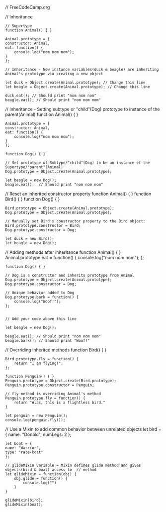 // FreeCodeCamp.org

// Inheritance

    // Supertype
    function Animal() { }

    Animal.prototype = {
    constructor: Animal, 
    eat: function() {
        console.log("nom nom nom");
    }
    };

    // Inheritance - New instance variables(duck & beagle) are inheriting Animal's prototype via creating a new object

    let duck = Object.create(Animal.prototype); // Change this line
    let beagle = Object.create(Animal.prototype); // Change this line

    duck.eat(); // Should print "nom nom nom"
    beagle.eat(); // Should print "nom nom nom"

// Inheritance - Setting subtype or "child"(Dog) prototype to instance of the parent(Animal)
    function Animal() { }

    Animal.prototype = {
    constructor: Animal,
    eat: function() {
        console.log("nom nom nom");
    }
    };

    function Dog() { }

    // Set prototype of Subtype/"child"(Dog) to be an instance of the Supertype/"parent"(Animal)
    Dog.prototype = Object.create(Animal.prototype);

    let beagle = new Dog();
    beagle.eat();  // Should print "nom nom nom"

// Reset an inherited constructor property
    function Animal() { }
    function Bird() { }
    function Dog() { }

    Bird.prototype = Object.create(Animal.prototype);
    Dog.prototype = Object.create(Animal.prototype);

    // Manually set Bird's constructor property to the Bird object:
    Bird.prototype.constructor = Bird;
    Dog.prototype.constructor = Dog;

    let duck = new Bird();
    let beagle = new Dog();

// Adding methods after inheritance
    function Animal() { }
    Animal.prototype.eat = function() { 
        console.log("nom nom nom"); 
    };

    function Dog() { }

    // Dog is a constructor and inherits prototype from Animal
    Dog.prototype = Object.create(Animal.prototype);
    Dog.prototype.constructor = Dog;

    // Unique behavior added to Dog
    Dog.prototype.bark = function() {
        console.log("Woof!");
    };


    // Add your code above this line

    let beagle = new Dog();

    beagle.eat(); // Should print "nom nom nom"
    beagle.bark(); // Should print "Woof!"

// Overriding inherited methods
    function Bird() { }

    Bird.prototype.fly = function() { 
        return "I am flying!"; 
    };

    function Penguin() { }
    Penguin.prototype = Object.create(Bird.prototype);
    Penguin.prototype.constructor = Penguin;

    // fly method is overriding Animal's method
    Penguin.prototype.fly = function() {
        return "Alas, this is a flightless bird."
    }

    let penguin = new Penguin();
    console.log(penguin.fly());

// Use a Mixin to add common behavior between unrelated objects
    let bird = {
    name: "Donald",
    numLegs: 2
    };

    let boat = {
    name: "Warrior",
    type: "race-boat"
    };

    // glideMixin variable = Mixin defines glide method and gives objects(bird & boat) access to  // method
    let glideMixin = function(obj) {
        obj.glide = function() {
            console.log("")
        }
    }

    glideMixin(bird);
    glideMixin(boat);